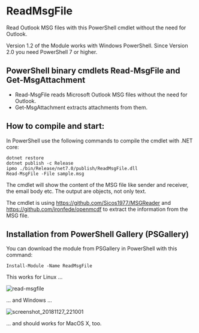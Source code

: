 # ReadMsgFile

Read Outlook MSG files with this PowerShell cmdlet without the need for Outlook. 

Version 1.2 of the Module works with Windows PowerShell. Since Version 2.0 you need PowerShell 7 or higher. 


PowerShell binary cmdlets Read-MsgFile and Get-MsgAttachment
------------------------------------------------------------

* Read-MsgFile reads Microsoft Outlook MSG files without the need for Outlook.
* Get-MsgAttachment extracts attachments from them.


How to compile and start:
-------------------------

In PowerShell use the following commands to compile the cmdlet with .NET core:

```
dotnet restore
dotnet publish -c Release
ipmo ./bin/Release/net7.0/publish/ReadMsgFile.dll
Read-MsgFile -File sample.msg 
```

The cmdlet will show the content of the MSG file like sender and receiver, the email body etc. The output are objects, not only text.

The cmdlet is using https://github.com/Sicos1977/MSGReader and https://github.com/ironfede/openmcdf to extract the information from the MSG file. 

Installation from PowerShell Gallery (PSGallery)
------------------------------------------------

You can download the module from PSGallery in PowerShell with this command:

```Install-Module -Name ReadMsgFile```

This works for Linux ...

![read-msgfile](https://user-images.githubusercontent.com/3180008/49112709-c68c5500-f293-11e8-839e-26b8df7b1248.png)

... and Windows ...

![screenshot_20181127_221001](https://user-images.githubusercontent.com/3180008/49111855-9a6fd480-f291-11e8-8899-b2b0ef9a53da.png)

... and should works for MacOS X, too.
